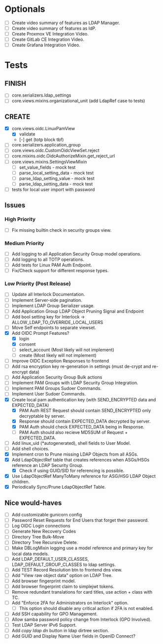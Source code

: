 # Optionals
* [ ] Create video summary of features as LDAP Manager.
* [ ] Create video summary of features as IdP.
* [ ] Create Proxmox VE Integration Video.
* [ ] Create GitLab CE Integration Video.
* [ ] Create Grafana Integration Video.

# Tests
## FINISH
* [ ] core.serializers.ldap_settings
* [ ] core.views.mixins.organizational_unit (add LdapRef case to tests)
## CREATE
* [x] core.views.oidc.LinuxPamView
  * [x] validate
  * [-] get (totp block tbf)
* [ ] core.serializers.application_group
* [ ] core.views.oidc.CustomOidcViewSet.reject
* [ ] core.mixins.oidc.OidcAuthorizeMixin.get_reject_url
* [ ] core.views.mixins.SettingsViewMixin
	* [ ] set_value_fields - mock test
	* [ ] parse_local_setting_data - mock test
	* [ ] parse_ldap_setting_value - mock test
	* [ ] parse_ldap_setting_data - mock test
* [ ] tests for local user import with password

## Issues
### High Priority
* [ ] Fix missing builtin check in security groups view.

### Medium Priority
* [ ] Add logging to all Application Security Group model operations.
* [ ] Add logging to all TOTP operations.
* [ ] Add tests for Linux PAM Auth Endpoint.
* [ ] Fix/Check support for different response types.

### Low Priority (Post Release)
* [ ] Update all Interlock Documentation.
* [ ] Implement Server-side pagination.
* [ ] Implement LDAP Group Serializer usage.
* [ ] Add Application Group LDAP Object Pruning Signal and Endpoint
* [ ] Add bool setting key for Interlock -> ALLOW_LDAP_TO_OVERRIDE_LOCAL_USERS
* [ ] Move Self endpoints to separate viewset.
* [x] Add OIDC Prompt Features?
	* [x] login
	* [x] consent
	* [ ] select_account (Most likely will not implement)
	* [ ] create (Most likely will not implement)
* [ ] Improve OIDC Exception Responses to frontend
* [ ] Add rsa encryption key re-generation in settings (must de-crypt and re-encrypt data)
* [ ] Add Application Security Group Bulk actions
* [ ] Implement PAM Groups with LDAP Security Group Integration.
* [ ] Implement PAM Groups Sudoer Commands.
* [ ] Implement User Sudoer Commands.
* [x] Create local pam authentication key (with SEND_ENCRYPTED data and EXPECTED_DATA)
  * [x] PAM Auth REST Request should contain SEND_ENCRYPTED only decryptable by server.
  * [x] Response should contain EXPECTED_DATA decrypted by server.
  * [x] PAM Auth should check EXPECTED_DATA being in Response.
  * [ ] PAM Auth should also recieve MD5SUM of Request + EXPECTED_DATA.
* [ ] Add linux_uid (*autogenerated), shell fields to User Model.
* [ ] Add shell choices.
* [x] Implement cron to Prune missing LDAP Objects from all ASGs.
* [x] Add LdapObjectRef table that creates references when ASGs/HSGs reference an LDAP Security Group.
  * [x] Check if using GUID/SID for referencing is possible.
* [x] Use LdapObjectRef ManyToMany reference for ASG/HSG LDAP Object children.
* [x] Periodically Sync/Prune LdapObjectRef Table.

## Nice would-haves
* [ ] Add customizable gunicorn config
* [ ] Password Reset Requests for End Users that forget their password.
* [ ] Log OIDC Login connections
* [ ] Generate New Recovery Codes
* [ ] Directory Tree Bulk-Move
* [ ] Directory Tree Recursive Delete.
* [ ] Make DBLogMixin logging use a model reference and primary key for local data models.
* [ ] Add LDAP_DEFAULT_USER_CLASSES, LDAP_DEFAULT_GROUP_CLASSES to ldap settings.
* [ ] Add TEST Record Resolution btn to frontend dns view.
* [ ] Add "View raw object data" option on LDAP Tree.
* [ ] Add browser fingerprint model.
* [ ] Add browser fingerprint claim to simplejwt tokens.
* [ ] Remove redundant translations for card titles, use action + class with TC.
* [ ] Add "Enforce 2FA for Administrators on Interlock" option.
	* [ ] This option should disable any critical action if 2FA is not enabled.
* [ ] Add SSH capability for GPO Management.
* [ ] Allow samba password policy change from Interlock (GPO Involved).
* [ ] Test LDAP Server IPv6 Support.
* [ ] Add *copy ldap dn* button in ldap dirtree section.
* [ ] Add GUID and Display Name User fields in OpenID Connect?